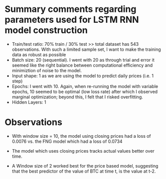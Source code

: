# Summary comments regarding parameters used for LSTM RNN model construction
* Train/test ratio: 70% train / 30% test >> total dataset has 543 observations. With such a limited sample set, I want to make the training data as robust as possible
* Batch size: 20 (sequential). I went with 20 as through trial and error it seemed like the right balance between computational efficiency and minimiztion of noise to the model. 
* Input shape: 1 as we are using the model to predict daily prices (i.e. 1 step)
* Epochs: I went with 10. Again, when re-running the model with variable epochs, 10 seemed to be optimal (low loss rate) after which I observed marginal optimization; beyond this, I felt that I risked overfitting.
* Hidden Layers: 1

# Observations
* With window size = 10, the model using closing prices had a loss of 0.0076 vs. the FNG model which had a loss of 0.0734

* The model which uses closing prices tracks actual values better over time. 

* A Window size of 2 worked best for the price based model, suggesting that the best predictor of the value of BTC at time t, is the value at t-2.
